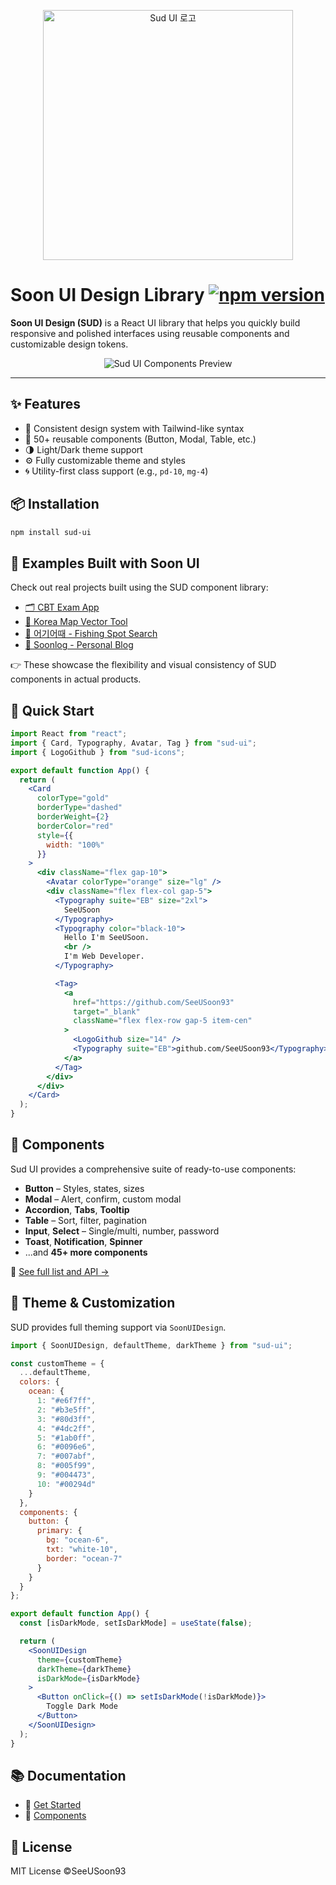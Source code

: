 <p align="center">
  <a href="https://sud.co.kr" target="_blank">
    <img src="https://www.sud.co.kr/sud-logo.svg" alt="Sud UI 로고" width="400"/>
  </a>
</p>

# Soon UI Design Library [![npm version](https://img.shields.io/badge/npm-0.4.5-blue)](https://www.npmjs.com/package/sud-ui)

**Soon UI Design (SUD)** is a React UI library that helps you quickly build responsive and polished interfaces using reusable components and customizable design tokens.

<p align="center">
  <img src="https://img1.daumcdn.net/thumb/R1280x0/?scode=mtistory2&fname=https%3A%2F%2Fblog.kakaocdn.net%2Fdna%2FY76K2%2FbtsOQoqAXPl%2FAAAAAAAAAAAAAAAAAAAAAJx-tJsO5qplVMQjcswjVmtB2iQvTNqc_dmN8IRWFrDR%2Fimg.png%3Fcredential%3DyqXZFxpELC7KVnFOS48ylbz2pIh7yKj8%26expires%3D1751295599%26allow_ip%3D%26allow_referer%3D%26signature%3DFqUntFzjghIepJz7UUHV7M7NpD8%253D" alt="Sud UI Components Preview"/>
</p>

---

## ✨ Features

- 🎨 Consistent design system with Tailwind-like syntax
- 🧩 50+ reusable components (Button, Modal, Table, etc.)
- 🌗 Light/Dark theme support
- ⚙️ Fully customizable theme and styles
- 🌀 Utility-first class support (e.g., `pd-10`, `mg-4`)

## 📦 Installation

```bash
npm install sud-ui
```

## 🧪 Examples Built with Soon UI

Check out real projects built using the SUD component library:

- [🗂️ CBT Exam App](https://cbt-app-self.vercel.app/)
- [📍 Korea Map Vector Tool](https://map-vector.vercel.app/)
- [🎣 어기어때 - Fishing Spot Search](https://fishing-search.vercel.app/)
- [📝 Soonlog - Personal Blog](https://soonlog.site/)

👉 These showcase the flexibility and visual consistency of SUD components in actual products.

## 🚀 Quick Start

```jsx
import React from "react";
import { Card, Typography, Avatar, Tag } from "sud-ui";
import { LogoGithub } from "sud-icons";

export default function App() {
  return (
    <Card
      colorType="gold"
      borderType="dashed"
      borderWeight={2}
      borderColor="red"
      style={{
        width: "100%"
      }}
    >
      <div className="flex gap-10">
        <Avatar colorType="orange" size="lg" />
        <div className="flex flex-col gap-5">
          <Typography suite="EB" size="2xl">
            SeeUSoon
          </Typography>
          <Typography color="black-10">
            Hello I'm SeeUSoon.
            <br />
            I'm Web Developer.
          </Typography>

          <Tag>
            <a
              href="https://github.com/SeeUSoon93"
              target="_blank"
              className="flex flex-row gap-5 item-cen"
            >
              <LogoGithub size="14" />
              <Typography suite="EB">github.com/SeeUSoon93</Typography>
            </a>
          </Tag>
        </div>
      </div>
    </Card>
  );
}
```

## 🧩 Components

Sud UI provides a comprehensive suite of ready-to-use components:

- **Button** – Styles, states, sizes
- **Modal** – Alert, confirm, custom modal
- **Accordion**, **Tabs**, **Tooltip**
- **Table** – Sort, filter, pagination
- **Input**, **Select** – Single/multi, number, password
- **Toast**, **Notification**, **Spinner**
- ...and **45+ more components**

📘 [See full list and API →](https://www.sud.co.kr/component/component-overview)

## 🎨 Theme & Customization

SUD provides full theming support via `SoonUIDesign`.

```jsx
import { SoonUIDesign, defaultTheme, darkTheme } from "sud-ui";

const customTheme = {
  ...defaultTheme,
  colors: {
    ocean: {
      1: "#e6f7ff",
      2: "#b3e5ff",
      3: "#80d3ff",
      4: "#4dc2ff",
      5: "#1ab0ff",
      6: "#0096e6",
      7: "#007abf",
      8: "#005f99",
      9: "#004473",
      10: "#00294d"
    }
  },
  components: {
    button: {
      primary: {
        bg: "ocean-6",
        txt: "white-10",
        border: "ocean-7"
      }
    }
  }
};

export default function App() {
  const [isDarkMode, setIsDarkMode] = useState(false);

  return (
    <SoonUIDesign
      theme={customTheme}
      darkTheme={darkTheme}
      isDarkMode={isDarkMode}
    >
      <Button onClick={() => setIsDarkMode(!isDarkMode)}>
        Toggle Dark Mode
      </Button>
    </SoonUIDesign>
  );
}
```

## 📚 Documentation

- 🧾 [Get Started](https://sud.co.kr/start/start)
- 🧩 [Components](https://sud.co.kr/component/component-overview)

## 📄 License

MIT License ©SeeUSoon93
